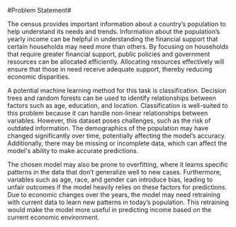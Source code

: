 #Problem Statement#

The census provides important information about a country’s population to help understand its needs and trends. Information about the population’s yearly income can be helpful in understanding the financial support that certain households may need more than others. By focusing on households that require greater financial support, public policies and government resources can be allocated efficiently. Allocating resources effectively will ensure that those in need receive adequate support, thereby reducing economic disparities.

A potential machine learning method for this task is classification. Decision trees and random forests can be used to identify relationships between factors such as age, education, and location. Classification is well-suited to this problem because it can handle non-linear relationships between variables. However, this dataset poses challenges, such as the risk of outdated information. The demographics of the population may have changed significantly over time, potentially affecting the model’s accuracy. Additionally, there may be missing or incomplete data, which can affect the model's ability to make accurate predictions.

The chosen model may also be prone to overfitting, where it learns specific patterns in the data that don’t generalize well to new cases. Furthermore, variables such as age, race, and gender can introduce bias, leading to unfair outcomes if the model heavily relies on these factors for predictions. Due to economic changes over the years, the model may need retraining with current data to learn new patterns in today’s population. This retraining would make the model more useful in predicting income based on the current economic environment.
